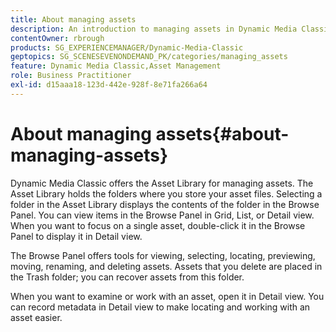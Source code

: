 ```yaml
---
title: About managing assets
description: An introduction to managing assets in Dynamic Media Classic
contentOwner: rbrough
products: SG_EXPERIENCEMANAGER/Dynamic-Media-Classic
geptopics: SG_SCENESEVENONDEMAND_PK/categories/managing_assets
feature: Dynamic Media Classic,Asset Management
role: Business Practitioner
exl-id: d15aaa18-123d-442e-928f-8e71fa266a64
---
```

# About managing assets{#about-managing-assets}

 Dynamic Media Classic offers the Asset Library for managing assets. The Asset Library holds the folders where you store your asset files. Selecting a folder in the Asset Library displays the contents of the folder in the Browse Panel. You can view items in the Browse Panel in Grid, List, or Detail view. When you want to focus on a single asset, double-click it in the Browse Panel to display it in Detail view.

The Browse Panel offers tools for viewing, selecting, locating, previewing, moving, renaming, and deleting assets. Assets that you delete are placed in the Trash folder; you can recover assets from this folder.

When you want to examine or work with an asset, open it in Detail view. You can record metadata in Detail view to make locating and working with an asset easier.
